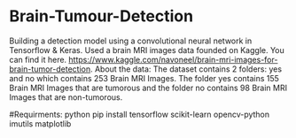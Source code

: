 # Brain-Tumour-Detection
Building a detection model using a convolutional neural network in Tensorflow & Keras.
Used a brain MRI images data founded on Kaggle. You can find it here.
https://www.kaggle.com/navoneel/brain-mri-images-for-brain-tumor-detection.
About the data:
The dataset contains 2 folders: yes and no which contains 253 Brain MRI Images. The folder yes contains 155 Brain MRI Images that are tumorous and the folder no contains 98 Brain MRI Images that are non-tumorous.

#Requirments:
python
pip install tensorflow scikit-learn opencv-python imutils matplotlib


